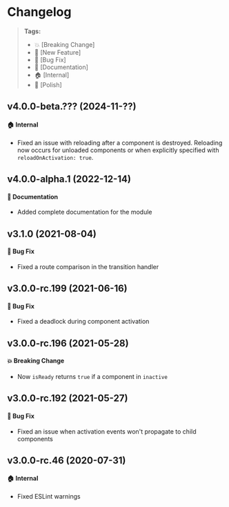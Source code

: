 Changelog
=========

> **Tags:**
> - :boom:       [Breaking Change]
> - :rocket:     [New Feature]
> - :bug:        [Bug Fix]
> - :memo:       [Documentation]
> - :house:      [Internal]
> - :nail_care:  [Polish]

## v4.0.0-beta.??? (2024-11-??)

#### :house: Internal

* Fixed an issue with reloading after a component is destroyed.
Reloading now occurs for unloaded components or when explicitly specified with `reloadOnActivation: true`.

## v4.0.0-alpha.1 (2022-12-14)

#### :memo: Documentation

* Added complete documentation for the module

## v3.1.0 (2021-08-04)

#### :bug: Bug Fix

* Fixed a route comparison in the transition handler

## v3.0.0-rc.199 (2021-06-16)

#### :bug: Bug Fix

* Fixed a deadlock during component activation

## v3.0.0-rc.196 (2021-05-28)

#### :boom: Breaking Change

* Now `isReady` returns `true` if a component in `inactive`

## v3.0.0-rc.192 (2021-05-27)

#### :bug: Bug Fix

* Fixed an issue when activation events won't propagate to child components

## v3.0.0-rc.46 (2020-07-31)

#### :house: Internal

* Fixed ESLint warnings

